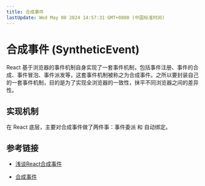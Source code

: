 ```yaml
---
title: 合成事件
lastUpdate: Wed May 08 2024 14:57:31 GMT+0800 (中国标准时间)
---
```


# 合成事件 (SyntheticEvent)

React 基于浏览器的事件机制自身实现了一套事件机制，包括事件注册、事件的合成、事件冒泡、事件派发等，这套事件机制被称之为合成事件。之所以要封装自己的一套事件机制，目的是为了实现全浏览器的一致性，抹平不同浏览器之间的差异性。

## 实现机制

在 React 底层，主要对合成事件做了两件事：事件委派 和 自动绑定。

## 参考链接

- [浅谈React合成事件](https://juejin.cn/post/6991645668934680584)

- [合成事件](https://tsejx.github.io/react-guidebook/foundation/advanced-guides/synthetic-event/)
